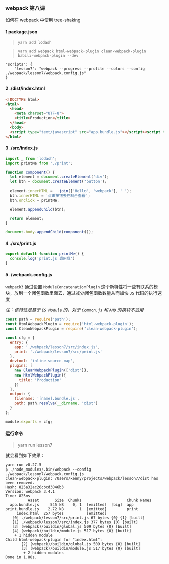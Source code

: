 ### webpack 第八课

如何在 webpack 中使用 tree-shaking

#### 1 package.json
> `yarn add lodash`

> `yarn add webpack html-webpack-plugin clean-webpack-plugin babili-webpack-plugin --dev`

```
"scripts": {
    "lesson7": "webpack --progress --profile --colors --config ./webpack/lesson7/webpack.config.js"
}
```

#### 2 ./dist/index.html
```html
<!DOCTYPE html>
<html>
  <head>
    <meta charset="UTF-8">
    <title>Production</title>
  </head>
  <body>
  <script type="text/javascript" src="app.bundle.js"></script><script type="text/javascript" src="print.bundle.js"></script></body>
</html>
```

#### 3 ./src/index.js
```js
import _ from 'lodash';
import printMe from './print';

function component() {
  let element = document.createElement('div');
  let btn = document.createElement('button');

  element.innerHTML = _.join(['Hello', 'webpack'], ' ');
  btn.innerHTML = '点击按钮去控制台查看';
  btn.onclick = printMe;

  element.appendChild(btn);

  return element;
}

document.body.appendChild(component());
```

#### 4 ./src/print.js
```js
export default function printMe() {
  console.log('print.js 调用我')
}
```

#### 5 ./webpack.config.js

`webpack3` 通过设置 `ModuleConcatenationPlugin` 这个新特性将一些有联系的模块，放到一个闭包函数里面去，通过减少闭包函数数量从而加快 `JS` 代码的执行速度

_注：该特性是基于 `ES Module` 的，对于 `Common.js` 和 `AMD` 的模块不适用_

```js
const path = require('path');
const HtmlWebpackPlugin = require('html-webpack-plugin');
const CleanWebpackPlugin = require('clean-webpack-plugin');

const cfg = {
  entry: {
    app: './webpack/lesson7/src/index.js',
    print: './webpack/lesson7/src/print.js'
  },
  devtool: 'inline-source-map',
  plugins: [
    new CleanWebpackPlugin(['dist']),
    new HtmlWebpackPlugin({
      title: 'Production'
    })
  ],
  output: {
    filename: '[name].bundle.js',
    path: path.resolve(__dirname, 'dist')
  }
};

module.exports = cfg;
```

#### 运行命令
> yarn run lesson7

就会看到如下效果：
```
yarn run v0.27.5
$ ./node_modules/.bin/webpack --config ./webpack/lesson7/webpack.config.js
clean-webpack-plugin: /Users/kenny/projects/webpack/lesson7/dist has been removed.
Hash: 825a32ac26cbcd3046b3
Version: webpack 3.4.1
Time: 825ms
          Asset       Size  Chunks                    Chunk Names
  app.bundle.js     545 kB    0, 1  [emitted]  [big]  app
print.bundle.js    2.72 kB       1  [emitted]         print
     index.html  257 bytes          [emitted]         
   [0] ./webpack/lesson7/src/print.js 67 bytes {0} {1} [built]
   [1] ./webpack/lesson7/src/index.js 377 bytes {0} [built]
   [3] (webpack)/buildin/global.js 509 bytes {0} [built]
   [4] (webpack)/buildin/module.js 517 bytes {0} [built]
    + 1 hidden module
Child html-webpack-plugin for "index.html":
       [2] (webpack)/buildin/global.js 509 bytes {0} [built]
       [3] (webpack)/buildin/module.js 517 bytes {0} [built]
        + 2 hidden modules
Done in 1.88s.
```